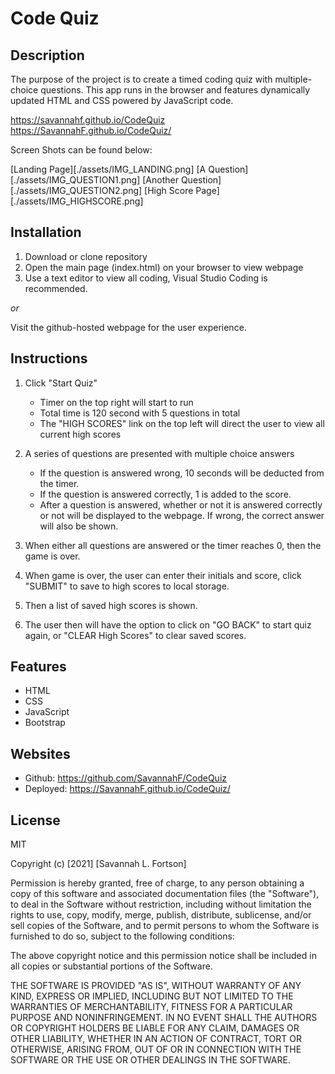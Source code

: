 # Code Quiz

## Description 

The purpose of the project is to create a timed coding quiz with multiple-choice questions. This app runs in the browser and features dynamically updated HTML and CSS powered by JavaScript code. 

https://savannahf.github.io/CodeQuiz
https://SavannahF.github.io/CodeQuiz/

Screen Shots can be found below:

<!-- INSERT FINAL SCREENSHOTS HERE -->
[Landing Page][./assets/IMG_LANDING.png]
[A Question][./assets/IMG_QUESTION1.png]
[Another Question][./assets/IMG_QUESTION2.png]
[High Score Page][./assets/IMG_HIGHSCORE.png]

## Installation
1. Download or clone repository
2. Open the main page (index.html) on your browser to view webpage
3. Use a text editor to view all coding, Visual Studio Coding is recommended.

*or*

Visit the github-hosted webpage for the user experience. 
   

## Instructions
1. Click "Start Quiz"
   * Timer on the top right will start to run
   * Total time is 120 second with 5 questions in total
   * The "HIGH SCORES" link on the top left will direct the user to view all current high scores


2. A series of questions are presented with multiple choice answers
   * If the question is answered wrong, 10 seconds will be deducted from the timer.
   * If the question is answered correctly, 1 is added to the score.
   * After a question is answered, whether or not it is answered correctly or not will be displayed to the webpage. If wrong, the correct answer will also be shown. 
  
3. When either all questions are answered or the timer reaches 0, then the game is over.
   
4. When game is over, the user can enter their initials and score, click "SUBMIT" to save to high scores to local storage.
   
5. Then a list of saved high scores is shown.
   
6. The user then will have the option to click on "GO BACK" to start quiz again, or "CLEAR High Scores" to clear saved scores.

## Features
* HTML
* CSS
* JavaScript
* Bootstrap

## Websites
* Github: https://github.com/SavannahF/CodeQuiz
* Deployed: https://SavannahF.github.io/CodeQuiz/

## License
MIT

Copyright (c) [2021] [Savannah L. Fortson]

Permission is hereby granted, free of charge, to any person obtaining a copy
of this software and associated documentation files (the "Software"), to deal
in the Software without restriction, including without limitation the rights
to use, copy, modify, merge, publish, distribute, sublicense, and/or sell
copies of the Software, and to permit persons to whom the Software is
furnished to do so, subject to the following conditions:

The above copyright notice and this permission notice shall be included in all
copies or substantial portions of the Software.

THE SOFTWARE IS PROVIDED "AS IS", WITHOUT WARRANTY OF ANY KIND, EXPRESS OR
IMPLIED, INCLUDING BUT NOT LIMITED TO THE WARRANTIES OF MERCHANTABILITY,
FITNESS FOR A PARTICULAR PURPOSE AND NONINFRINGEMENT. IN NO EVENT SHALL THE
AUTHORS OR COPYRIGHT HOLDERS BE LIABLE FOR ANY CLAIM, DAMAGES OR OTHER
LIABILITY, WHETHER IN AN ACTION OF CONTRACT, TORT OR OTHERWISE, ARISING FROM,
OUT OF OR IN CONNECTION WITH THE SOFTWARE OR THE USE OR OTHER DEALINGS IN THE
SOFTWARE.


